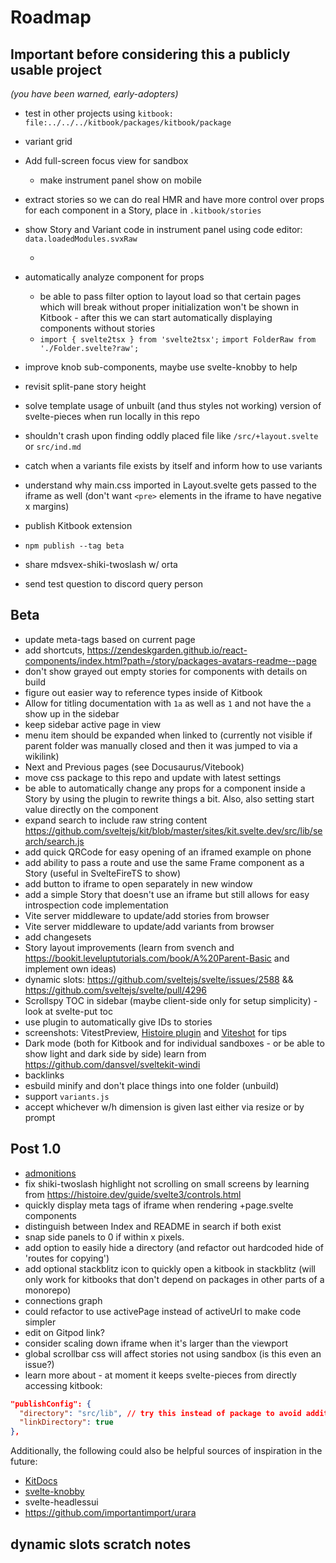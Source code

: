 # Roadmap

## Important before considering this a publicly usable project
*(you have been warned, early-adopters)*

- test in other projects using `kitbook: file:../../../kitbook/packages/kitbook/package`

- variant grid

- Add full-screen focus view for sandbox
  - make instrument panel show on mobile
 
- extract stories so we can do real HMR and have more control over props for each component in a Story, place in `.kitbook/stories`

- show Story and Variant code in instrument panel using code editor: `data.loadedModules.svxRaw`
  - <!-- i-tabler-code"-->

- automatically analyze component for props
  - be able to pass filter option to layout load so that certain pages which will break without proper initialization won't be shown in Kitbook - after this we can start automatically displaying components without stories
  - `import { svelte2tsx } from 'svelte2tsx';` `import FolderRaw from './Folder.svelte?raw';`

- improve knob sub-components, maybe use svelte-knobby to help 

- revisit split-pane story height
- solve template usage of unbuilt (and thus styles not working) version of svelte-pieces when run locally in this repo
- shouldn't crash upon finding oddly placed file like `/src/+layout.svelte` or `src/ind.md`
- catch when a variants file exists by itself and inform how to use variants
- understand why main.css imported in Layout.svelte gets passed to the iframe as well (don't want `<pre>` elements in the iframe to have negative x margins)

- publish Kitbook extension

- `npm publish --tag beta`
- share mdsvex-shiki-twoslash w/ orta
- send test question to discord query person

## Beta
- update meta-tags based on current page
- add shortcuts, https://zendeskgarden.github.io/react-components/index.html?path=/story/packages-avatars-readme--page
- don't show grayed out empty stories for components with details on build
- figure out easier way to reference types inside of Kitbook
- Allow for titling documentation with `1a` as well as `1` and not have the `a` show up in the sidebar
- keep sidebar active page in view
- menu item should be expanded when linked to (currently not visible if parent folder was manually closed and then it was jumped to via a wikilink)
- Next and Previous pages (see Docusaurus/Vitebook)
- move css package to this repo and update with latest settings
- be able to automatically change any props for a component inside a Story by using the plugin to rewrite things a bit. Also, also setting start value directly on the component
- expand search to include raw string content https://github.com/sveltejs/kit/blob/master/sites/kit.svelte.dev/src/lib/search/search.js
- add quick QRCode for easy opening of an iframed example on phone
- add ability to pass a route and use the same Frame component as a Story (useful in SvelteFireTS to show)
- add button to iframe to open separately in new window
- add a simple Story that doesn't use an iframe but still allows for easy introspection code implementation
- Vite server middleware to update/add stories from browser
- Vite server middleware to update/add variants from browser
- add changesets
- Story layout improvements (learn from svench and https://bookit.leveluptutorials.com/book/A%20Parent-Basic and implement own ideas)
- dynamic slots: https://github.com/sveltejs/svelte/issues/2588 && https://github.com/sveltejs/svelte/pull/4296
- Scrollspy TOC in sidebar (maybe client-side only for setup simplicity) - look at svelte-put toc
- use plugin to automatically give IDs to stories
- screenshots: VitestPreview, [Histoire plugin](https://github.com/histoire-dev/histoire/tree/main/packages/histoire-plugin-screenshot) and [Viteshot](https://viteshot.com/) for tips
- Dark mode (both for Kitbook and for individual sandboxes - or be able to show light and dark side by side) learn from https://github.com/dansvel/sveltekit-windi
- backlinks
- esbuild minify and don't place things into one folder (unbuild)
- support `variants.js`
- accept whichever w/h dimension is given last either via resize or by prompt

## Post 1.0
- [admonitions](https://docusaurus.io/docs/markdown-features/admonitions)
- fix shiki-twoslash highlight not scrolling on small screens by learning from https://histoire.dev/guide/svelte3/controls.html
- quickly display meta tags of iframe when rendering +page.svelte components
- distinguish between Index and README in search if both exist
- snap side panels to 0 if within x pixels.
- add option to easily hide a directory (and refactor out hardcoded hide of 'routes for copying')
- add optional stackblitz icon to quickly open a kitbook in stackblitz (will only work for kitbooks that don't depend on packages in other parts of a monorepo) 
- connections graph
- could refactor to use activePage instead of activeUrl to make code simpler
- edit on Gitpod link?
- consider scaling down iframe when it's larger than the viewport
- global scrollbar css will affect stories not using sandbox (is this even an issue?)
- learn more about - at moment it keeps svelte-pieces from directly accessing kitbook:
```json
"publishConfig": {
  "directory": "src/lib", // try this instead of package to avoid additional import strings in neighbor packages
  "linkDirectory": true
},
```

 Additionally, the following could also be helpful sources of inspiration in the future:

- [KitDocs](https://kit-docs.svelteness.dev/) 
- [svelte-knobby](https://github.com/Rich-Harris/svelte-knobby)
- svelte-headlessui
- https://github.com/importantimport/urara


## dynamic slots scratch notes

